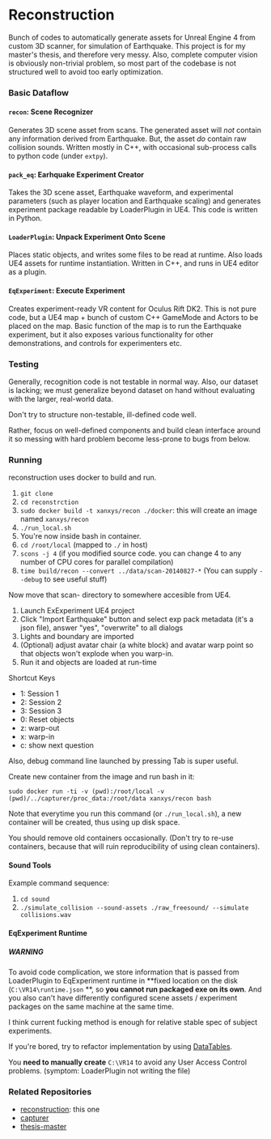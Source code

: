 # Reconstruction #

Bunch of codes to automatically generate assets for Unreal Engine 4 from custom 3D scanner, for simulation of Earthquake. This project is for my master's thesis, and therefore very messy. Also, complete computer vision is
obviously non-trivial problem, so most part of the codebase is not structured well to avoid too early optimization.

### Basic Dataflow ###

#### `recon`: Scene Recognizer ####
Generates 3D scene asset from scans. The generated asset
will *not* contain any information derived from Earthquake. But,
the asset *do* contain raw collision sounds. Written mostly in C++,
with occasional sub-process calls to python code (under `extpy`).

#### `pack_eq`: Earhquake Experiment Creator ####
Takes the 3D scene asset, Earthquake waveform,
and experimental parameters (such as player location and Earthquake scaling) and generates experiment package readable by LoaderPlugin in UE4.
This code is written in Python.

#### `LoaderPlugin`: Unpack Experiment Onto Scene ####
Places static objects, and writes some files to be read at runtime.
Also loads UE4 assets for runtime instantiation. Written in C++,
and runs in UE4 editor as a plugin.

#### `EqExperiment`: Execute Experiment ####
Creates experiment-ready VR content for Oculus Rift DK2.
This is not pure code, but a UE4 map + bunch of custom C++ GameMode and
Actors to be placed on the map. Basic function of the map is to run
the Earthquake experiment, but it also exposes various functionality
for other demonstrations, and controls for experimenters etc.


### Testing ###
Generally, recognition code is not testable in normal way.
Also, our dataset is lacking; we must generalize beyond dataset on hand without evaluating with the larger, real-world data.

Don't try to structure non-testable, ill-defined code well.

Rather, focus on well-defined components and build clean interface around it so messing with hard problem become less-prone to bugs from below.


### Running ###
reconstruction uses docker to build and run.

1. `git clone`
2. `cd reconstrction`
3. `sudo docker build -t xanxys/recon ./docker`: this will create an image named `xanxys/recon`
4. `./run_local.sh`
5. You're now inside bash in container.
6. `cd /root/local` (mapped to `./` in host)
7. `scons -j 4` (if you modified source code. you can change 4 to any number of CPU cores for parallel compilation)
8. `time build/recon --convert ../data/scan-20140827-*`
(You can supply `--debug` to see useful stuff)

Now move that scan- directory to somewhere accesible from UE4.

1. Launch ExExperiment UE4 project
2. Click "Import Earthquake" button and select exp pack metadata (it's a json file), answer "yes", "overwrite" to all dialogs
3. Lights and boundary are imported
4. (Optional) adjust avatar chair (a white block) and avatar warp point so that objects won't explode when you warp-in.
5. Run it and objects are loaded at run-time

Shortcut Keys

* 1: Session 1
* 2: Session 2
* 3: Session 3
* 0: Reset objects
* z: warp-out
* x: warp-in
* c: show next question

Also, debug command line launched by pressing Tab is super useful.

Create new container from the image and run bash in it:
```
sudo docker run -ti -v (pwd):/root/local -v (pwd)/../capturer/proc_data:/root/data xanxys/recon bash
```

Note that everytime you run this command (or `./run_local.sh`), a new
container will be created, thus using up disk space.

 You should remove old containers occasionally. (Don't try to re-use
 containers, because that will ruin reproducibility of using clean
 containers).


#### Sound Tools ####
Example command sequence:

1. `cd sound`
2. `./simulate_collision --sound-assets ./raw_freesound/ --simulate collisions.wav`

#### EqExperiment Runtime ####
##### **WARNING** #####
To avoid code complication, we store information that is passed from
LoaderPlugin to EqExperiment runtime in **fixed location on the disk (`C:\VR14\runtime.json` **,
so **you cannot run packaged exe on its own**. And you also can't have
differently configured scene assets / experiment packages on the same
machine at the same time.

I think current fucking method is enough for relative stable spec
of subject experiments.

If you're bored, try to refactor implementation by using
[DataTables](https://www.unrealengine.com/blog/driving-gameplay-with-data-from-excel).

You **need to manually create** `C:\VR14` to avoid any User Access Control
problems. (symptom: LoaderPlugin not writing the file)

### Related Repositories ###
* [reconstruction](https://bitbucket.org/xanxys/reconstruction): this one
* [capturer](https://bitbucket.org/xanxys/capturer)
* [thesis-master](https://bitbucket.org/xanxys/thesis-master)